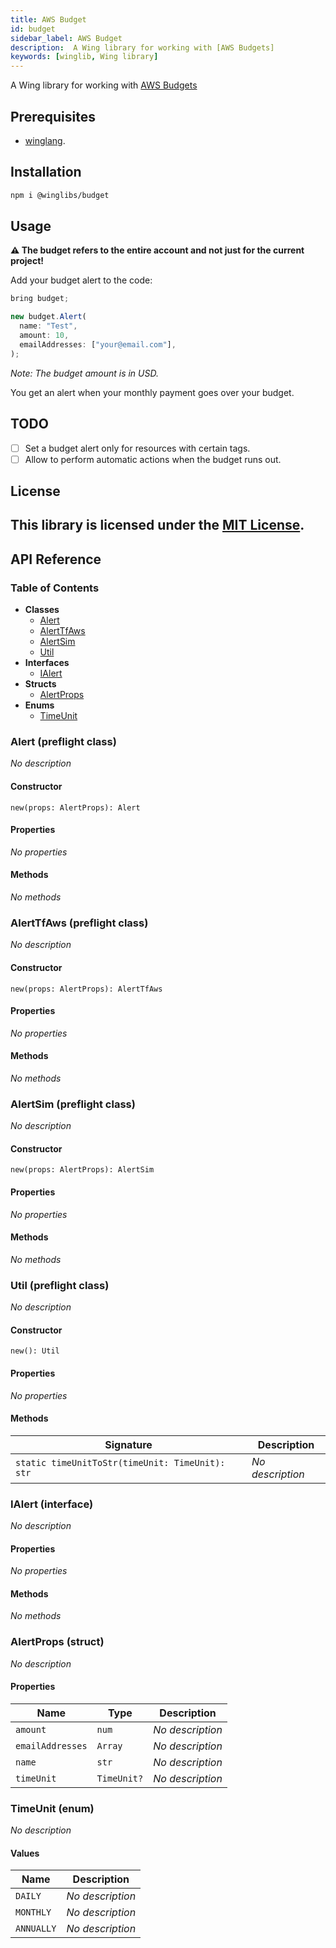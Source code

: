 ```yaml
---
title: AWS Budget
id: budget
sidebar_label: AWS Budget
description:  A Wing library for working with [AWS Budgets]
keywords: [winglib, Wing library]
---
```

A Wing library for working with [AWS Budgets](https://docs.aws.amazon.com/cost-management/latest/userguide/budgets-managing-costs.html)

## Prerequisites

* [winglang](https://winglang.io).

## Installation

```sh
npm i @winglibs/budget
```

## Usage

**⚠️ The budget refers to the entire account and not just for the current project!**

Add your budget alert to the code:

```js
bring budget;

new budget.Alert(
  name: "Test",
  amount: 10,
  emailAddresses: ["your@email.com"],
);
```

*Note: ​The budget amount is in USD.*

You get an alert when your monthly payment goes over your budget.

## TODO

- [ ] Set a budget alert only for resources with certain tags.
- [ ] Allow to perform automatic actions when the budget runs out.

## License

This library is licensed under the [MIT License](./LICENSE).
---
## API Reference

### Table of Contents

- **Classes**
  - <a href="#@winglibs/budget.Alert">Alert</a>
  - <a href="#@winglibs/budget.AlertTfAws">AlertTfAws</a>
  - <a href="#@winglibs/budget.AlertSim">AlertSim</a>
  - <a href="#@winglibs/budget.Util">Util</a>
- **Interfaces**
  - <a href="#@winglibs/budget.IAlert">IAlert</a>
- **Structs**
  - <a href="#@winglibs/budget.AlertProps">AlertProps</a>
- **Enums**
  - <a href="#@winglibs/budget.TimeUnit">TimeUnit</a>

### Alert (preflight class) <a class="wing-docs-anchor" id="@winglibs/budget.Alert"></a>

*No description*

#### Constructor

```
new(props: AlertProps): Alert
```

#### Properties

*No properties*

#### Methods

*No methods*

### AlertTfAws (preflight class) <a class="wing-docs-anchor" id="@winglibs/budget.AlertTfAws"></a>

*No description*

#### Constructor

```
new(props: AlertProps): AlertTfAws
```

#### Properties

*No properties*

#### Methods

*No methods*

### AlertSim (preflight class) <a class="wing-docs-anchor" id="@winglibs/budget.AlertSim"></a>

*No description*

#### Constructor

```
new(props: AlertProps): AlertSim
```

#### Properties

*No properties*

#### Methods

*No methods*

### Util (preflight class) <a class="wing-docs-anchor" id="@winglibs/budget.Util"></a>

*No description*

#### Constructor

```
new(): Util
```

#### Properties

*No properties*

#### Methods

| **Signature** | **Description** |
| --- | --- |
| <code>static timeUnitToStr(timeUnit: TimeUnit): str</code> | *No description* |

### IAlert (interface) <a class="wing-docs-anchor" id="@winglibs/budget.IAlert"></a>

*No description*

#### Properties

*No properties*

#### Methods

*No methods*

### AlertProps (struct) <a class="wing-docs-anchor" id="@winglibs/budget.AlertProps"></a>

*No description*

#### Properties

| **Name** | **Type** | **Description** |
| --- | --- | --- |
| <code>amount</code> | <code>num</code> | *No description* |
| <code>emailAddresses</code> | <code>Array<str></code> | *No description* |
| <code>name</code> | <code>str</code> | *No description* |
| <code>timeUnit</code> | <code>TimeUnit?</code> | *No description* |

### TimeUnit (enum) <a class="wing-docs-anchor" id="@winglibs/budget.TimeUnit"></a>

*No description*

#### Values

| **Name** | **Description** |
| --- | --- |
| <code>DAILY</code> | *No description* |
| <code>MONTHLY</code> | *No description* |
| <code>ANNUALLY</code> | *No description* |


